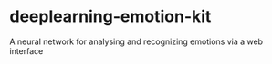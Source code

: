 # deeplearning-emotion-kit
A neural network for analysing and recognizing emotions via a web interface

